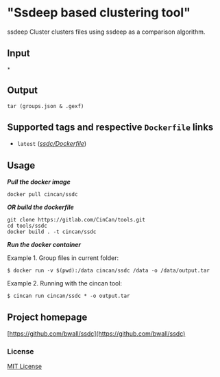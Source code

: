 # "Ssdeep based clustering tool"

ssdeep Cluster clusters files using ssdeep as a comparison algorithm.

## Input

```
*
```

## Output

```
tar (groups.json & .gexf)
```

## Supported tags and respective `Dockerfile` links

* `latest` ([*ssdc/Dockerfile*](https://gitlab.com/CinCan/tools/blob/master/ssdc/Dockerfile))


## Usage


***Pull the docker image*** 

```
docker pull cincan/ssdc
```

***OR build the dockerfile***

```
git clone https://gitlab.com/CinCan/tools.git
cd tools/ssdc
docker build . -t cincan/ssdc
```


***Run the docker container***  

Example 1. Group files in current folder:

`$ docker run -v $(pwd):/data cincan/ssdc /data -o /data/output.tar`

Example 2. Running with the cincan tool:

`$ cincan run cincan/ssdc * -o output.tar`



## Project homepage

[https://github.com/bwall/ssdc](https://github.com/bwall/ssdc)


### License

[MIT License](https://github.com/bwall/ssdc/blob/master/LICENSE)
